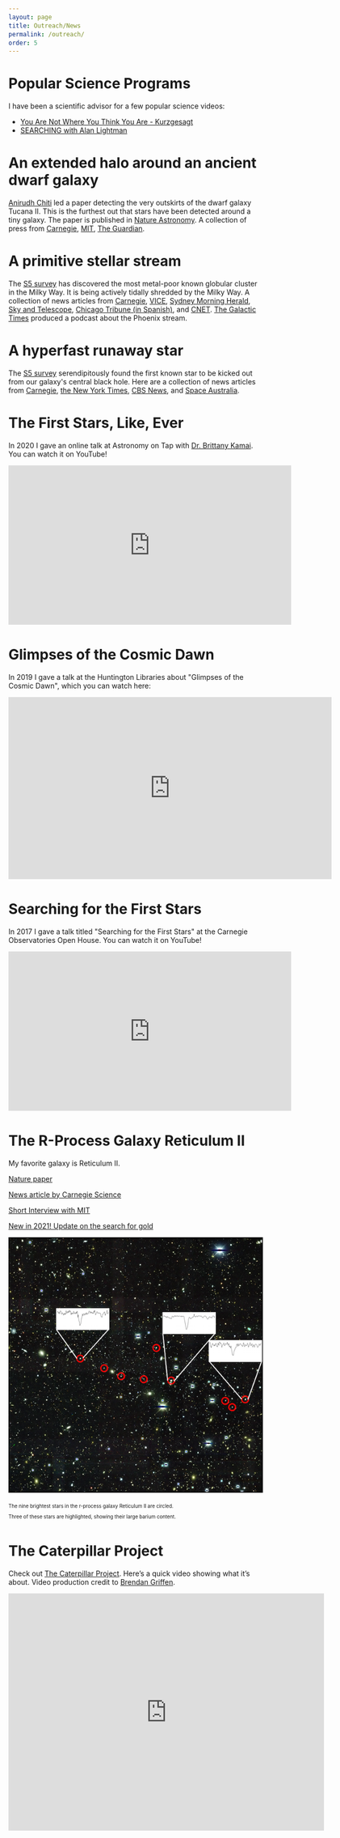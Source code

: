 ```yaml
---
layout: page
title: Outreach/News
permalink: /outreach/
order: 5
---
```


# Popular Science Programs
I have been a scientific advisor for a few popular science videos:
* [You Are Not Where You Think You Are - Kurzgesagt](https://www.youtube.com/watch?v=Pj-h6MEgE7I)
* [SEARCHING with Alan Lightman](https://searchingformeaning.org/)

# An extended halo around an ancient dwarf galaxy
[Anirudh Chiti](http://www.mit.edu/~achiti/) led a paper detecting the very outskirts of the dwarf galaxy Tucana II.
This is the furthest out that stars have been detected around a tiny galaxy. The paper is published in [Nature Astronomy](https://rdcu.be/ceAbh).
A collection of press from
[Carnegie](https://carnegiescience.edu/node/2706),
[MIT](https://news.mit.edu/2021/astronomers-detect-extended-dark-matter-halo-ancient-dwarf-galaxy-0201),
[The Guardian](https://www.theguardian.com/science/2021/feb/01/discovery-of-outer-stars-of-dwarf-galaxy-sheds-new-light-on-dark-matter).

# A primitive stellar stream

The [S5 survey](https://s5collab.github.io/) has discovered the most metal-poor known globular cluster in the Milky Way.
It is being actively tidally shredded by the Milky Way.
A collection of news articles from
[Carnegie](https://carnegiescience.edu/news/stellar-archaeology-reveals-remnant-ancient-globular-cluster-thats-last-its-kind), 
[VICE](https://www.vice.com/en_us/article/k7qp3a/scientists-found-an-ancient-graveyard-of-anomalous-stars-in-our-galaxys-halo),
[Sydney Morning Herald](https://www.smh.com.au/national/australian-scientists-discover-dying-building-block-of-milky-way-20200729-p55gin.html),
[Sky and Telescope](https://skyandtelescope.org/astronomy-news/remains-of-an-ancient-star-cluster-revealed/),
[Chicago Tribune (in Spanish)](https://www.chicagotribune.com/espanol/entretenimiento/sns-es-arqueologia-estelar-via-lactea-cumulo-globular-ciencia-20200729-5dswqmg72vbvvgfrjwhcdil7ke-story.html),
and
[CNET](https://www.cnet.com/news/astronomers-find-a-dying-remnant-from-star-cluster-that-shouldnt-have-existed/).
[The Galactic Times](https://podcasts.apple.com/us/podcast/ep-4-august-5-2020-over-solar-systems-horizon-phoenix/id1519876423?i=1000487330923) produced a podcast about the Phoenix stream.

# A hyperfast runaway star

The [S5 survey](https://s5collab.github.io/) serendipitously found the first known star to be kicked out from our galaxy's central black hole. Here are a collection of news articles from
[Carnegie](https://carnegiescience.edu/node/2570), 
[the New York Times](https://www.nytimes.com/2019/11/14/science/stars-black-hole-milky-way.html),
[CBS News](https://www.cbsnews.com/amp/news/black-hole-supermassive-black-hole-throws-star-out-of-milky-way-galaxy-3point7-million-mph-today/),
and
[Space Australia](https://spaceaustralia.com/feature/supermassive-black-hole-ejects-hyper-velocity-star).

# The First Stars, Like, Ever
In 2020 I gave an online talk at Astronomy on Tap with [Dr. Brittany Kamai](https://sites.google.com/site/brittanykamai). You can watch it on YouTube!

<iframe width="560" height="315" src="https://www.youtube.com/embed/B8W-0VzFa90?start=2691" frameborder="0" allow="accelerometer; autoplay; encrypted-media; gyroscope; picture-in-picture" allowfullscreen></iframe>

# Glimpses of the Cosmic Dawn
In 2019 I gave a talk at the Huntington Libraries about "Glimpses of the Cosmic Dawn", which you can watch here:
<iframe id="ls_embed_1558501032" src="https://livestream.com/accounts/14570535/events/8566659/videos/188883055/player?width=640&height=360&enableInfo=false&defaultDrawer=&autoPlay=false&mute=false" width="640" height="360" frameborder="0" scrolling="no" allowfullscreen> </iframe>

# Searching for the First Stars
In 2017 I gave a talk titled "Searching for the First Stars" at the Carnegie Observatories Open House. You can watch it on YouTube!

<iframe width="560" height="315" src="https://www.youtube.com/embed/hDpc3qBv3aQ" frameborder="0" gesture="media" allowfullscreen></iframe>

# The R-Process Galaxy Reticulum II
My favorite galaxy is Reticulum II.

[Nature paper](http://www.nature.com/nature/journal/vaop/ncurrent/full/nature17425.html)

[News article by Carnegie Science](https://carnegiescience.edu/node/2014)

[Short Interview with MIT](http://news.mit.edu/2016/3-q-galaxy-origin-cosmos-heaviest-elements-0321)

[New in 2021! Update on the search for gold](https://www.pnas.org/content/118/4/e2026110118)

<!--<img src="img/RetII_3Q_v3_lowres.png" height="300" width="300" alt="The nine brightest stars in the r-process galaxy Reticulum II are circled. Three of these stars are highlighted, showing their large barium content." />-->
![The nine brightest stars in the r-process galaxy Reticulum II are circled. Three of these stars are highlighted, showing their large barium content.](/img/RetII_3Q_v3_lowres.png)

<sub><sup>The nine brightest stars in the r-process galaxy Reticulum II are circled. </sup></sub>
<br>
<sub><sup>Three of these stars are highlighted, showing their large barium content.</sup></sub>

# The Caterpillar Project
Check out [The Caterpillar Project](http://www.caterpillarproject.org/). Here’s a quick video showing what it’s about. Video production credit to [Brendan Griffen](http://brendangriffen.com/).

<iframe width="625" height="469" src="https://www.youtube.com/embed/g1ti7i7Ay3c?feature=oembed" frameborder="0" allowfullscreen></iframe>


<!--
Other articles I have commented on.
https://www.sciencenews.org/article/supernova-heavy-elements-source-earth-crust-deep-sea
-->
